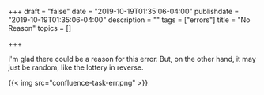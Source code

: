 +++
draft = "false"
date = "2019-10-19T01:35:06-04:00"
publishdate = "2019-10-19T01:35:06-04:00"
description = ""
tags = ["errors"]
title = "No Reason"
topics = []

+++

I'm glad there could be a reason for this error.  But, on the other hand, it may just be random, like the lottery in reverse.

{{< img src="confluence-task-err.png" >}}
